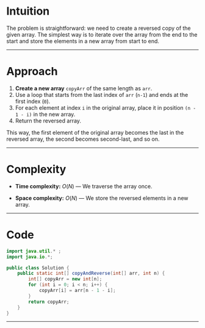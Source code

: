# Intuition

The problem is straightforward: we need to create a reversed copy of the given array. The simplest way is to iterate over the array from the end to the start and store the elements in a new array from start to end.

---

# Approach

1. **Create a new array** `copyArr` of the same length as `arr`.
2. Use a loop that starts from the last index of `arr` (`n-1`) and ends at the first index (`0`).
3. For each element at index `i` in the original array, place it in position `(n - 1 - i)` in the new array.
4. Return the reversed array.

This way, the first element of the original array becomes the last in the reversed array, the second becomes second-last, and so on.

---

# Complexity

* **Time complexity:**
  $O(N)$ — We traverse the array once.

* **Space complexity:**
  $O(N)$ — We store the reversed elements in a new array.

---

# Code

```java
import java.util.* ;
import java.io.*; 

public class Solution {
    public static int[] copyAndReverse(int[] arr, int n) {
        int[] copyArr = new int[n];
        for (int i = 0; i < n; i++) {
            copyArr[i] = arr[n - 1 - i];
        }
        return copyArr;
    }
}
```

---

